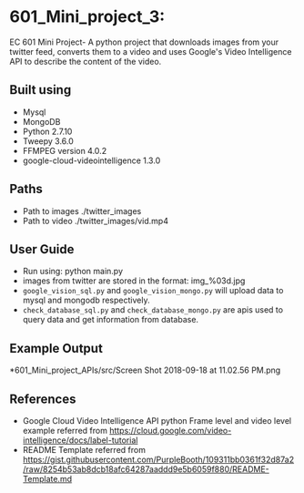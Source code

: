 # 601_Mini_project_3:
EC 601 Mini Project- A python project that downloads images from your twitter feed, converts them to a video and 
uses Google's Video Intelligence API to describe the content of the video.

## Built using

* Mysql
* MongoDB 
* Python 2.7.10 
* Tweepy 3.6.0
* FFMPEG version 4.0.2
* google-cloud-videointelligence 1.3.0

## Paths

* Path to images ./twitter_images
* Path to video ./twitter_images/vid.mp4

## User Guide

* Run using: python main.py
* images from twitter are stored in the format: img_%03d.jpg</br>
* ```google_vision_sql.py``` and ```google_vision_mongo.py``` will upload data to mysql and mongodb respectively.
* ```check_database_sql.py``` and ```check_database_mongo.py``` are apis used to query data and get information from database.

## Example Output

*601_Mini_project_APIs/src/Screen Shot 2018-09-18 at 11.02.56 PM.png

## References

* Google Cloud Video Intelligence API python Frame level and video level example referred from https://cloud.google.com/video-intelligence/docs/label-tutorial
* README Template referred from https://gist.githubusercontent.com/PurpleBooth/109311bb0361f32d87a2/raw/8254b53ab8dcb18afc64287aaddd9e5b6059f880/README-Template.md 

